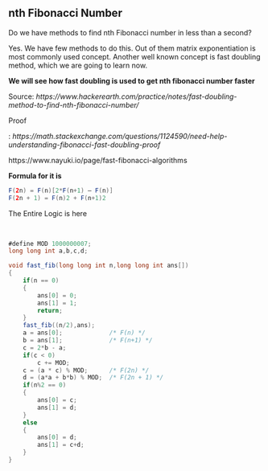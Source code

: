 <h2>nth Fibonacci Number</h2>

<p>Do we have methods to find nth Fibonacci number in less than a second?

Yes. We have few methods to do this. Out of them matrix exponentiation is most commonly used concept. Another well known concept is fast doubling method, which we are going to learn now.</p>

<b>We will see how fast doubling is used to get nth fibonacci number faster</b>



<p>Source:  <i>https://www.hackerearth.com/practice/notes/fast-doubling-method-to-find-nth-fibonacci-number/</i></p>
<p>Proof</p>: <i>https://math.stackexchange.com/questions/1124590/need-help-understanding-fibonacci-fast-doubling-proof</i>

<p>https://www.nayuki.io/page/fast-fibonacci-algorithms</p>

<b>Formula for it is</b>

```java
F(2n) = F(n)[2*F(n+1) – F(n)]
F(2n + 1) = F(n)2 + F(n+1)2
```




The Entire Logic is here 

<br>


```java
#define MOD 1000000007;
long long int a,b,c,d;

void fast_fib(long long int n,long long int ans[])
{
    if(n == 0)
    {
        ans[0] = 0;
        ans[1] = 1;
        return;
    }
    fast_fib((n/2),ans);
    a = ans[0];             /* F(n) */
    b = ans[1];             /* F(n+1) */
    c = 2*b - a;
    if(c < 0)
        c += MOD;
    c = (a * c) % MOD;      /* F(2n) */
    d = (a*a + b*b) % MOD;  /* F(2n + 1) */
    if(n%2 == 0)
    {
        ans[0] = c;
        ans[1] = d;
    }
    else
    {
        ans[0] = d;
        ans[1] = c+d;
    }
}
```

